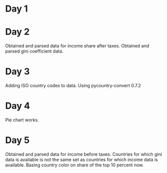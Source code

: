 # Day 1

# Day 2
Obtained and parsed data for income share after taxes.
Obtained and parsed gini coefficient data.


# Day 3
Adding ISO country codes to data.
Using pycountry-convert 0.7.2

# Day 4
Pie chart works.

# Day 5
Obtained and parsed data for income before taxes.
Countries for which gini data is available is not the same set as countries for which income data is available. Basing country color on share of the top 10 percent now.
